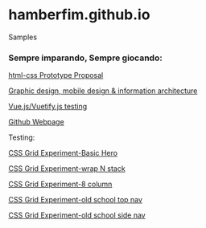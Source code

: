 # hamberfim.github.io
Samples
### Sempre imparando, Sempre giocando:

[html-css Prototype Proposal](https://hamberfim.github.io/Kate_Isaacs/)

[Graphic design, mobile design & information architecture](https://hamberfim.github.io/Alcune_Opere_Grafiche/)

[Vue.js/Vuetify.js testing](https://hamberfim.gitlab.io/vuetify_alpha/)

[Github Webpage](https://hamberfim.github.io/)


Testing:

[CSS Grid Experiment-Basic Hero](https://hamberfim.github.io/Simple_Web_Grid_Layouts/simple_hero/simple_hero.html)

[CSS Grid Experiment-wrap N stack](https://hamberfim.github.io/Simple_Web_Grid_Layouts/wrap_n_stack/index.html)

[CSS Grid Experiment-8 column](https://hamberfim.github.io/Simple_Web_Grid_Layouts/cust_materialize/index.html)

[CSS Grid Experiment-old school top nav](https://hamberfim.github.io/Simple_Web_Grid_Layouts/simple_hortz/index_hrzNav.html)

[CSS Grid Experiment-old school side nav](https://hamberfim.github.io/Simple_Web_Grid_Layouts/simple_sidebar/index_sbNav.html)
